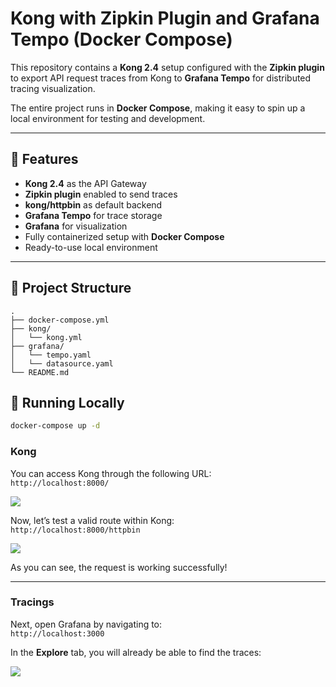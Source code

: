 # Kong with Zipkin Plugin and Grafana Tempo (Docker Compose)

This repository contains a **Kong 2.4** setup configured with the **Zipkin plugin** to export API request traces from Kong to **Grafana Tempo** for distributed tracing visualization.

The entire project runs in **Docker Compose**, making it easy to spin up a local environment for testing and development.

---

## 📌 Features

- **Kong 2.4** as the API Gateway
- **Zipkin plugin** enabled to send traces
- **kong/httpbin** as default backend
- **Grafana Tempo** for trace storage
- **Grafana** for visualization
- Fully containerized setup with **Docker Compose**
- Ready-to-use local environment

---

## 📂 Project Structure

```text
.
├── docker-compose.yml
├── kong/
│   └── kong.yml
├── grafana/
│   └── tempo.yaml
│   └── datasource.yaml
└── README.md
```

## 🚀 Running Locally

```bash
docker-compose up -d
```

### Kong

You can access Kong through the following URL:  
```http://localhost:8000/```

![](.img/kong-localhost.png)

Now, let’s test a valid route within Kong:  
```http://localhost:8000/httpbin```

![](.img/kong-httpbin.png)  

As you can see, the request is working successfully!

---

### Tracings

Next, open Grafana by navigating to:  
```http://localhost:3000```

In the **Explore** tab, you will already be able to find the traces:

![](.img/grafana.png)